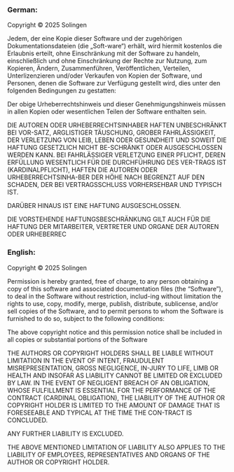 ### German:

Copyright © 2025 Solingen

Jedem, der eine Kopie dieser Software und der zugehörigen Dokumentationsdateien (die „Soft-ware“) erhält, wird hiermit kostenlos die Erlaubnis erteilt, ohne Einschränkung mit der Software zu handeln, einschließlich und ohne Einschränkung der Rechte zur Nutzung, zum Kopieren, Ändern, Zusammenführen, Veröffentlichen, Verteilen, Unterlizenzieren und/oder Verkaufen von Kopien der Software, und Personen, denen die Software zur Verfügung gestellt wird, dies unter den folgenden Bedingungen zu gestatten:

Der obige Urheberrechtshinweis und dieser Genehmigungshinweis müssen in allen Kopien oder wesentlichen Teilen der Software enthalten sein.

DIE AUTOREN ODER URHEBERRECHTSINHABER HAFTEN UNBESCHRÄNKT BEI VOR-SATZ, ARGLISTIGER TÄUSCHUNG, GROBER FAHRLÄSSIGKEIT, DER VERLETZUNG VON LEIB, LEBEN ODER GESUNDHEIT UND SOWEIT DIE HAFTUNG GESETZLICH NICHT BE-SCHRÄNKT ODER AUSGESCHLOSSEN WERDEN KANN. BEI FAHRLÄSSIGER VERLETZUNG EINER PFLICHT, DEREN ERFÜLLUNG WESENTLICH FÜR DIE DURCHFÜHRUNG DES VER-TRAGS IST (KARDINALPFLICHT), HAFTEN DIE AUTOREN ODER URHEBERRECHTSINHA-BER DER HÖHE NACH BEGRENZT AUF DEN SCHADEN, DER BEI VERTRAGSSCHLUSS VORHERSEHBAR UND TYPISCH IST.

DARÜBER HINAUS IST EINE HAFTUNG AUSGESCHLOSSEN.

DIE VORSTEHENDE HAFTUNGSBESCHRÄNKUNG GILT AUCH FÜR DIE HAFTUNG DER MITARBEITER, VERTRETER UND ORGANE DER AUTOREN ODER URHEBERREC

### English:

Copyright © 2025 Solingen

Permission is hereby granted, free of charge, to any person obtaining a copy of this software and associated documentation files (the “Software”), to deal in the Software without restriction, includ-ing without limitation the rights to use, copy, modify, merge, publish, distribute, sublicense, and/or sell copies of the Software, and to permit persons to whom the Software is furnished to do so, subject to the following conditions:

The above copyright notice and this permission notice shall be included in all copies or substantial portions of the Software

THE AUTHORS OR COPYRIGHT HOLDERS SHALL BE LIABLE WITHOUT LIMITATION IN THE EVENT OF INTENT, FRAUDULENT MISREPRESENTATION, GROSS NEGLIGENCE, IN-JURY TO LIFE, LIMB OR HEALTH AND INSOFAR AS LIABILITY CANNOT BE LIMITED OR EXCLUDED BY LAW. IN THE EVENT OF NEGLIGENT BREACH OF AN OBLIGATION, WHOSE FULFILLMENT IS ESSENTIAL FOR THE PERFORMANCE OF THE CONTRACT (CARDINAL OBLIGATION), THE LIABILITY OF THE AUTHOR OR COPYRIGHT HOLDER IS LIMITED TO THE AMOUNT OF DAMAGE THAT IS FORESEEABLE AND TYPICAL AT THE TIME THE CON-TRACT IS CONCLUDED.

ANY FURTHER LIABILITY IS EXCLUDED.

THE ABOVE MENTIONED LIMITATION OF LIABILITY ALSO APPLIES TO THE LIABILITY OF EMPLOYEES, REPRESENTATIVES AND ORGANS OF THE AUTHOR OR COPYRIGHT HOLDER.
